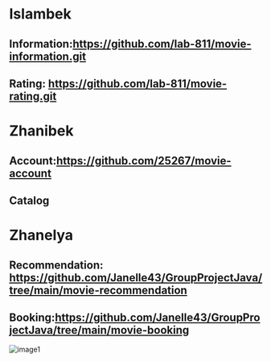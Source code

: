 # Islambek 
## Information:https://github.com/lab-811/movie-information.git
## Rating: https://github.com/lab-811/movie-rating.git

# Zhanibek 
## Account:https://github.com/25267/movie-account
## Catalog

# Zhanelya
## Recommendation: https://github.com/Janelle43/GroupProjectJava/tree/main/movie-recommendation
## Booking:https://github.com/Janelle43/GroupProjectJava/tree/main/movie-booking





![image1](https://user-images.githubusercontent.com/79316925/135763236-44a3060a-90d9-4ee8-a81e-1871300f11ee.png)
